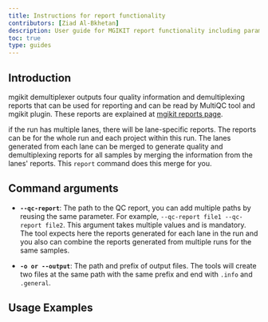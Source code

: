 ```yaml
---
title: Instructions for report functionality
contributors: [Ziad Al-Bkhetan]
description: User guide for MGIKIT report functionality including parameters details and usage examples.
toc: true
type: guides
---
```


## Introduction

mgikit demultiplexer outputs four quality information and demultiplexing reports that can be used for reporting and can be read by MultiQC tool and mgikit plugin.
These reports are explained at [mgikit reports page](/mgikit/demultiplex#demultipexing-reports-section).

if the run has multiple lanes, there will be lane-specific reports. The reports can be for the whole run and each project within this run. The lanes generated from each lane can be merged to generate quality and demultiplexing reports for all samples by merging the information from the lanes' reports. This `report` command does this merge for you.

## Command arguments

+ **`--qc-report`**: The path to the QC report, you can add multiple paths by reusing the same parameter. For example, `--qc-report file1 --qc-report file2`. This argument takes multiple values and is mandatory. The tool expects here the reports generated for each lane in the run and you also can combine the reports generated from multiple runs for the same samples.
 

+ **`-o or --output`**: The path and prefix of output files. The tools will create two files at the same path with the same prefix and end with `.info` and `.general`.

## Usage Examples


